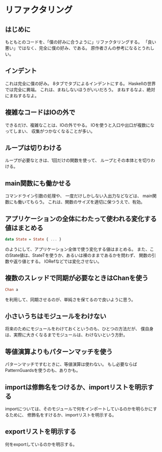 リファクタリング
================

はじめに
--------

もともとのコードを、「僕の好みに合うように」リファクタリングする。
「良い悪い」ではなく、完全に僕の好み、である。
原作者さんの参考になるとうれしい。

インデント
----------

これは完全に僕の好み。
8タブでタブによるインデントにする。
Haskellの世界では完全に異端。
これは、まねしないほうがいいだろう。
まねするなよ、絶対にまねするなよ。

複雑なコードはIOの外で
----------------------

できるだけ、複雑なことは、IOの外でやる。
IOを使うと入口や出口が複数になってしまい、
収集がつかなくなることが多い。

ループは切りわける
------------------

ループが必要なときは、1回だけの関数を使って、
ループとその本体とを切りわける。

main関数にも働かせる
--------------------

コマンドライン引数の処理や、
一度だけしかしない入出力などなどは、
main関数にも働いてもらう。
これは、関数のサイズを適切に保つうえで、有効。

アプリケーションの全体にわたって使われる変化する値はまとめる
------------------------------------------------------------

```haskell
data State = State { ... }
```

のようにして、アプリケーション全体で使う変化する値はまとめる。
また、このState値は、StateTを使うか、あるいは裸のままであるかを問わず、
関数の引数や返り値とする。
IORefなどでは変化させない。

複数のスレッドで同期が必要なときはChanを使う
--------------------------------------------

```haskell
Chan a
```

を利用して、同期させるのが、単純さを保てるので良いように思う。

小さいうちはモジュールをわけない
--------------------------------

将来のためにモジュールをわけておくというのも、ひとつの方法だが、
僕自身は、実際に大きくなるまでモジュールは、わけないという方針。

等値演算よりもパターンマッチを使う
----------------------------------

パターンマッチですむときに、等値演算は使わない。
もし必要ならばPatternGuardsを使うのも、ありかも。

importは修飾名をつけるか、importリストを明示する
------------------------------------------------

importについては、そのモジュールで何をインポートしているのかを明らかにするために、
修飾名をすけるか、importリストを明示する。

exportリストを明示する
----------------------

何をexportしているのかを明示する。
